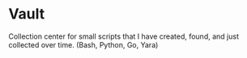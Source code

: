 # Vault
Collection center for small scripts that I have created, found, and just collected over time. (Bash, Python, Go, Yara)
